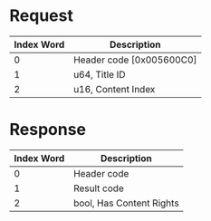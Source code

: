 # Request

| Index Word | Description                |
|------------|----------------------------|
| 0          | Header code \[0x005600C0\] |
| 1          | u64, Title ID              |
| 2          | u16, Content Index         |

# Response

| Index Word | Description              |
|------------|--------------------------|
| 0          | Header code              |
| 1          | Result code              |
| 2          | bool, Has Content Rights |